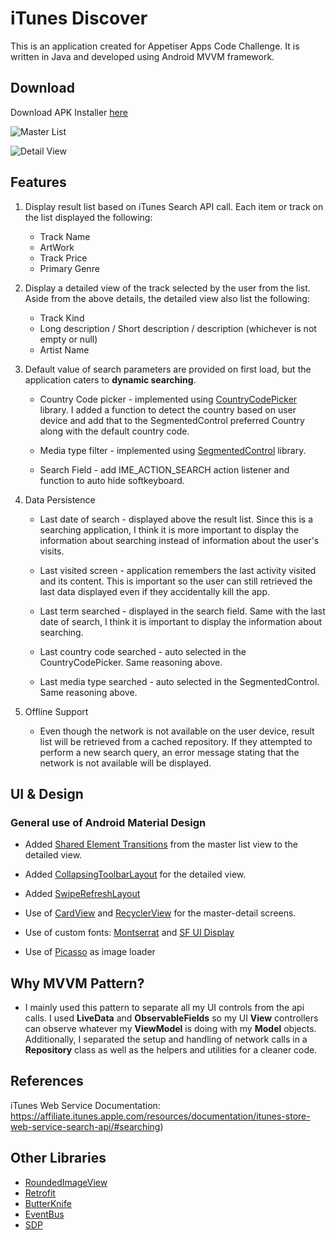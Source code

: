 # iTunes Discover

This is an application created for Appetiser Apps Code Challenge. It is written in Java and developed using Android MVVM framework.

## Download

Download APK Installer [here](https://www.dropbox.com/s/0svwineujv7d16h/itunes-discover_1.0.apk?dl=1)

![Master List](https://www.dropbox.com/s/suqkx8l81cv62jo/Screenshot_20190902-114957_iTunes%20Discover.jpg?dl=1)

![Detail View](https://www.dropbox.com/s/whnsj95ewhzshhf/Screenshot_20190902-115024_iTunes%20Discover.jpg?dl=0)
## Features

1. Display result list based on iTunes Search API call. Each item or track on the list displayed the following:

   * Track Name
   * ArtWork
   * Track Price
   * Primary Genre
  
2. Display a detailed view of the track selected by the user from the list. Aside from the above details, the detailed view also list the following:

   * Track Kind
   * Long description / Short description / description (whichever is not empty or null)
   * Artist Name
  
3. Default value of search parameters are provided on first load, but the application caters to <b>dynamic searching</b>.

   - Country Code picker - implemented using [CountryCodePicker](https://github.com/hbb20/CountryCodePickerProject) library. I added a function to detect the country based on user device and add that to the SegmentedControl preferred Country along with the default country code.
  
   - Media type filter - implemented using [SegmentedControl](https://github.com/RobertApikyan/SegmentedControl) library.
  
   - Search Field - add IME_ACTION_SEARCH action listener and function to auto hide softkeyboard.
  
4. Data Persistence

   - Last date of search - displayed above the result list. Since this is a searching application, I think it is more important to display the information about searching instead of information about the user's visits.
  
   - Last visited screen - application remembers the last activity visited and its content. This is important so the user can still retrieved the last data displayed even if they accidentally kill the app.
  
   - Last term searched - displayed in the search field. Same with the last date of search, I think it is important to display the information about searching.
  
   - Last country code searched - auto selected in the CountryCodePicker. Same reasoning above.
  
   - Last media type searched - auto selected in the SegmentedControl. Same reasoning above.
  
5. Offline Support 

   - Even though the network is not available on the user device, result list will be retrieved from a cached repository. If they attempted to perform a new search query, an error message stating that the network is not available will be displayed.

## UI & Design
### General use of Android Material Design

   - Added [Shared Element Transitions](https://developer.android.com/training/transitions/start-activity) from the master list view to the detailed view.
  
   - Added [CollapsingToolbarLayout](https://developer.android.com/reference/android/support/design/widget/CollapsingToolbarLayout) for the detailed view.
  
   - Added [SwipeRefreshLayout](https://developer.android.com/reference/android/support/v4/widget/SwipeRefreshLayout)
  
   - Use of [CardView](https://developer.android.com/reference/android/support/v7/widget/CardView) and [RecyclerView](https://developer.android.com/reference/android/support/v7/widget/RecyclerView) for the master-detail screens.
  
   - Use of custom fonts: [Montserrat](https://www.fontsquirrel.com/fonts/montserrat) and [SF UI Display](https://www.cufonfonts.com/font/sf-ui-text-2)
  
   - Use of [Picasso](https://square.github.io/picasso/) as image loader
  
  
## Why MVVM Pattern?

   - I mainly used this pattern to separate all my UI controls from the api calls. I used <b>LiveData</b> and <b>ObservableFields</b> so my UI <b>View</b> controllers can observe whatever my <b>ViewModel</b> is doing with my <b>Model</b> objects. Additionally, I separated the setup and handling of network calls in a <b>Repository</b> class as well as the helpers and utilities for a cleaner code. 
   

## References

iTunes Web Service Documentation: https://affiliate.itunes.apple.com/resources/documentation/itunes-store-web-service-search-api/#searching)

## Other Libraries

   - [RoundedImageView](https://github.com/vinc3m1/RoundedImageView)
   - [Retrofit](https://square.github.io/retrofit/)
   - [ButterKnife](https://jakewharton.github.io/butterknife/)
   - [EventBus](https://github.com/greenrobot/EventBus)
   - [SDP](https://github.com/intuit/sdp)
